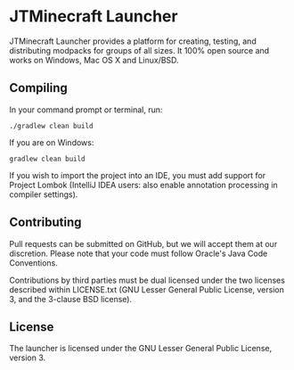 JTMinecraft Launcher
================

JTMinecraft Launcher provides a platform for creating, testing, and distributing modpacks for groups of all sizes. It 100% open source and works on Windows, Mac OS X and Linux/BSD.

## Compiling

In your command prompt or terminal, run:

	./gradlew clean build

If you are on Windows:

	gradlew clean build

If you wish to import the project into an IDE, you must add support for Project Lombok (IntelliJ IDEA users: also enable annotation processing in compiler settings).

## Contributing

Pull requests can be submitted on GitHub, but we will accept them at our discretion. Please note that your code must follow Oracle's Java Code Conventions.

Contributions by third parties must be dual licensed under the two licenses described within LICENSE.txt (GNU Lesser General Public License, version 3, and the 3-clause BSD license).

## License

The launcher is licensed under the GNU Lesser General Public License, version 3.

